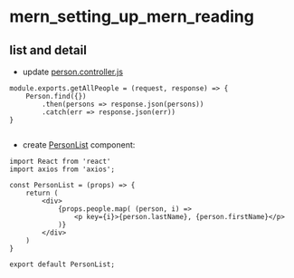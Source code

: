 # mern_setting_up_mern_reading


## list and detail


- update [person.controller.js](./myNewProject/server/controllers/person.controller.js)
```ecmascript 6
module.exports.getAllPeople = (request, response) => {
    Person.find({})
        .then(persons => response.json(persons))
        .catch(err => response.json(err))
}


```

- create [PersonList](./myNewProject/client/src/components/PersonList.js) component:

```ecmascript 6
import React from 'react'
import axios from 'axios';
    
const PersonList = (props) => {
    return (
        <div>
            {props.people.map( (person, i) =>
                <p key={i}>{person.lastName}, {person.firstName}</p>
            )}
        </div>
    )
}
    
export default PersonList;


```
